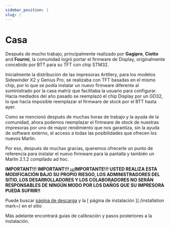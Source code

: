 ```yaml
---
sidebar_position: 1
slug: /
---
```


# Casa

Después de mucho trabajo, principalmente realizado por **Gagipro**, **Ciotto** and **Fourmi**, la comunidad logró portar el firmware de Display, originalmente concebido por BTT para su TFT con chip STM32.

Inicialmente la distribución de las impresoras Artillery, para los modelos Sidewinder X2 y Genius Pro, se realizaba con TFT basadas en el mismo chip, por lo que se podía instalar un nuevo firmware diferente al suministrado por la casa matriz que facilitaba la usuario para configurar.  Hacia mediados del año pasado se reemplazó el chip Display por un GD32, lo que hacía imposible reemplazar el firmware de stock por el BTT hasta ayer.

Como se mencionó después de muchas horas de trabajo y la ayuda de la comunidad, ahora podemos reemplazar el firmware de stock de nuestras impresoras por uno de mayor rendimiento que nos garantiza, sin la ayuda de software externo, el acceso a todas las posibilidades que ofrecen los nuevos Marlin.

Por eso, después de muchas gracias, queremos ofrecerle un punto de referencia para instalar el nuevo firmware para la pantalla y también un Marlin 2.1.2 compilado ad hoc.

**IMPORTANT!!! IMPORTANT!!! ¡¡¡IMPORTANTE!!! USTED REALIZA ESTA MODIFICACIÓN BAJO SU PROPIO RIESGO, LOS ADMINISTRADORES DEL SITIO, LOS DESARROLLADORES Y LOS COLABORADORES NO SERÁN RESPONSABLES DE NINGÚN MODO POR LOS DAÑOS QUE SU IMPRESORA PUEDA SUFRIR!!**


Puede buscar [página de descarga](./downloads) y la \[  página de instalación \](./installation mark=) en el sitio

Más adelante encontrará guías de calibración y pasos posteriores a la instalación.